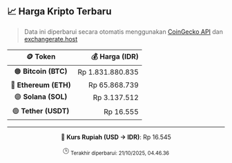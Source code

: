 

<!-- HARGA_KRIPTO -->
## 📈 Harga Kripto Terbaru

> Data ini diperbarui secara otomatis menggunakan [CoinGecko API](https://www.coingecko.com/) dan [exchangerate.host](https://exchangerate.host/)

<div align="center">

| 🪙 Token | 💰 Harga (IDR) |
|:------:|---------------:|
| 🟠 **Bitcoin (BTC)**   | Rp 1.831.880.835 |
| 🔵 **Ethereum (ETH)**  | Rp 65.868.739 |
| 🟣 **Solana (SOL)**    | Rp 3.137.512 |
| 🟢 **Tether (USDT)**   | Rp 16.555 |

---

💱 **Kurs Rupiah (USD → IDR)**: Rp 16.545

🕒 <sub>Terakhir diperbarui: 21/10/2025, 04.46.36</sub>

</div>
<!-- /HARGA_KRIPTO -->